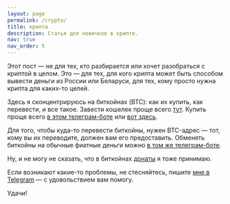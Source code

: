 ```yaml
---
layout: page
permalink: /crypto/
title: крипта
description: Статья для новичков в крипте.
nav: true
nav_order: 5
---
```


Этот пост — не для тех, кто разбирается или хочет разобраться с криптой в целом.
Это — для тех, для кого крипта может быть способом вывести деньги из России или Беларуси, для тех, кому просто нужна крипта для каких-то целей.

Здесь я сконцентрируюсь на биткойнах (BTC): как их купить, как перевести, и все такое.
Завести кошелек проще всего [тут](https://bitpay.com/).
Купить проще всего [в этом телеграм-боте](https://t.me/localbtc_by_bot) или [вот здесь](https://mercuryo.io).

Для того, чтобы куда-то перевести биткойны, нужен BTC-адрес — тот, кому вы их переводите, должен вам его предоставить.
Обменять биткойны на обычные фиатные деньги можно [в том же телеграм-боте](https://t.me/localbtc_by_bot).

Ну, и не могу не сказать, что в биткойнах [донаты](https://t.me/donation) я тоже принимаю.

Если возникают какие-то проблемы, не стесняйтесь, пишите [мне в Telegram](https://t.me/sptmru) — с удовольствием вам помогу.

Удачи!
